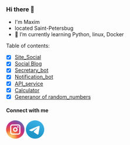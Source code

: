 ### Hi there 👋
- I'm Maxim
- located Saint-Petersbug
- 🌱 I’m currently learning Python, linux, Docker

Table of contents:
- [x] [Site_Social](https://github.com/Elegantovich/site_social)
- [x] [Social Blog](https://github.com/Elegantovich/blog_nekid)
- [x] [Secretary_bot](https://github.com/Elegantovich/Secretary_bot) 
- [x] [Notification_bot](https://github.com/Elegantovich/Notification_bot)
- [x] [API_service](https://github.com/Elegantovich/API_service)
- [x] [Calculator](https://github.com/Elegantovich/calc)
- [x] [Generanor of random_numbers](https://github.com/Elegantovich/random_numb)

#### Connect with me
<p align="left">
<a href="https://www.instagram.com/elegantovich/" target="blank"><img align="center" src="https://github.com/Elegantovich/Elegantovich/blob/Elegantovich/static_files/1491580635-yumminkysocialmedia26_83102.png" alt="gautamkrishnar" height="50" width="50" /></a>
<a href="https://twitter.com/gautamkrishnar" target="blank"><img align="center" src="https://github.com/Elegantovich/Elegantovich/blob/Elegantovich/static_files/telegram_logo_icon_147228.png" alt="gautamkrishnar" height="50" width="50" /></a>


<!--
**Elegantovich/Elegantovich** is a ✨ _special_ ✨ repository because its `README.md` (this file) appears on your GitHub profile.

Here are some ideas to get you started:
- 🔭 I’m currently working on ...
- 🌱 I’m currently learning ...
- 👯 I’m looking to collaborate on ...
- 🤔 I’m looking for help with ...
- 💬 Ask me about ...
- 📫 How to reach me: ...
- 😄 Pronouns: ...
- ⚡ Fun fact: ... -->


